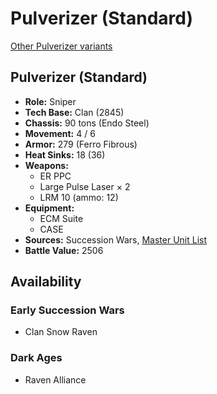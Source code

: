 # Pulverizer (Standard)

[Other Pulverizer variants](../pulverizer.md)

## Pulverizer (Standard)
- **Role:** Sniper
- **Tech Base:** Clan (2845)
- **Chassis:** 90 tons (Endo Steel)
- **Movement:** 4 / 6
- **Armor:** 279 (Ferro Fibrous)
- **Heat Sinks:** 18 (36)
- **Weapons:**
  - ER PPC
  - Large Pulse Laser × 2
  - LRM 10 (ammo: 12)
- **Equipment:**
  - ECM Suite
  - CASE
- **Sources:** Succession Wars, [Master Unit List](http://masterunitlist.info/Unit/Details/7648/pulverizer-standard)
- **Battle Value:** 2506

## Availability

### Early Succession Wars
- Clan Snow Raven

### Dark Ages
- Raven Alliance

